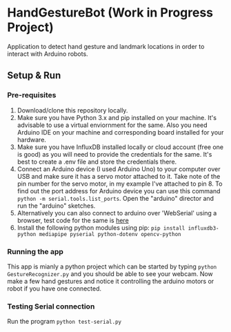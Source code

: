 # HandGestureBot (Work in Progress Project)
Application to detect hand gesture and landmark locations in order to interact with Arduino robots.



## Setup & Run

### Pre-requisites
1. Download/clone this repository locally.
2. Make sure you have Python 3.x and pip installed on your machine. It's advisable to use a virtual enviornment for the same. Also you need Arduino IDE on your machine and corresponding board installed for your hardware.
3. Make sure you have InfluxDB installed locally or cloud account (free one is good) as you will need to provide the credentials for the same. It's best to create a .env file and store the credentials there.
4. Connect an Arduino device (I used Arduino Uno) to your computer over USB and make sure it has a servo motor attached to it. Take note of the pin number for the servo motor, in my example I've attached to pin 8. To find out the port address for Arduino device you can use this command `python -m serial.tools.list_ports`. Open the "arduino" director and run the "arduino" sketches.
5. Alternatively you can also connect to arduino over 'WebSerial' using a browser, test code for the same is [here](https://editor.p5js.org/suyashjoshi/sketches/Ii6cmfKro)
6. Install the following python modules using pip: `pip install influxdb3-python mediapipe pyserial python-dotenv opencv-python`

### Running the app

This app is mianly a python project which can be started by typing `python GestureRecognizer.py` and you should be able to see your webcam. Now make a few hand gestures and notice it controlling the arduino motors or robot if you have one connected.

### Testing Serial connection

Run the program `python test-serial.py`
